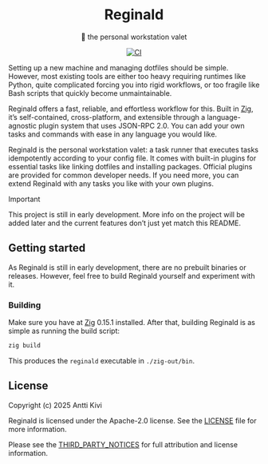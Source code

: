 <h1 align="center">Reginald</h1>

<div align="center">

👔 the personal workstation valet

[![CI](https://github.com/anttikivi/reginald/actions/workflows/ci.yml/badge.svg)](https://github.com/anttikivi/reginald/actions/workflows/ci.yml)

</div>

Setting up a new machine and managing dotfiles should be simple. However, most
existing tools are either too heavy requiring runtimes like Python, quite
complicated forcing you into rigid workflows, or too fragile like Bash scripts
that quickly become unmaintainable.

Reginald offers a fast, reliable, and effortless workflow for this. Built in
[Zig](https://ziglang.org/), it’s self-contained, cross-platform, and extensible
through a language-agnostic plugin system that uses JSON-RPC 2.0. You can add
your own tasks and commands with ease in any language you would like.

Reginald is the personal workstation valet: a task runner that executes tasks
idempotently according to your config file. It comes with built-in plugins for
essential tasks like linking dotfiles and installing packages. Official plugins
are provided for common developer needs. If you need more, you can extend
Reginald with any tasks you like with your own plugins.

<!-- prettier-ignore-start -->
> [!IMPORTANT]
> This project is still in early development. More info on the project will be
> added later and the current features don’t just yet match this README.
<!-- prettier-ignore-end -->

## Getting started

As Reginald is still in early development, there are no prebuilt binaries or
releases. However, feel free to build Reginald yourself and experiment with it.

### Building

Make sure you have at [Zig](https://ziglang.org/) 0.15.1 installed. After that,
building Reginald is as simple as running the build script:

```sh
zig build
```

This produces the `reginald` executable in `./zig-out/bin`.

## License

Copyright (c) 2025 Antti Kivi

Reginald is licensed under the Apache-2.0 license. See the [LICENSE](LICENSE)
file for more information.

Please see the [THIRD_PARTY_NOTICES](THIRD_PARTY_NOTICES) for full attribution
and license information.
